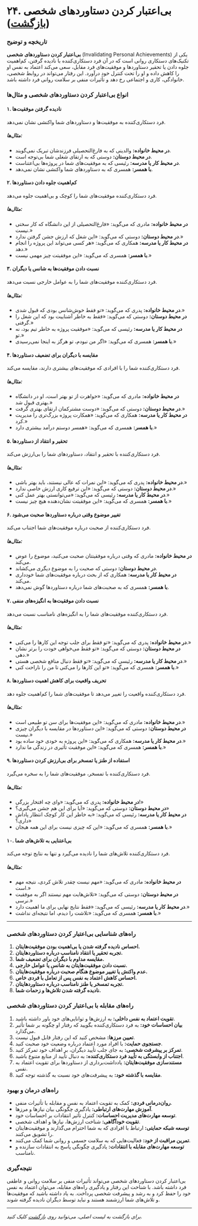# **۲۴. بی‌اعتبار کردن دستاوردهای شخصی** ([بازگشت](README.md))

### **تاریخچه و توضیح**

**بی‌اعتبار کردن دستاوردهای شخصی** (Invalidating Personal Achievements) یکی از تکنیک‌های دستکاری روانی است که در آن فرد دستکاری‌کننده با نادیده گرفتن، کم‌اهمیت جلوه دادن یا تحقیر دستاوردها و موفقیت‌های فرد مقابل، سعی می‌کند اعتماد به نفس او را کاهش داده و او را تحت کنترل خود درآورد. این رفتار می‌تواند در روابط شخصی، خانوادگی، کاری و اجتماعی رخ دهد و تأثیرات منفی بر سلامت روانی فرد داشته باشد.

### **انواع بی‌اعتبار کردن دستاوردهای شخصی و مثال‌ها**

#### **۱. نادیده گرفتن موفقیت‌ها**

فرد دستکاری‌کننده به موفقیت‌ها و دستاوردهای شما واکنشی نشان نمی‌دهد.

##### **مثال‌ها:**

- **در محیط خانواده:** والدینی که به فارغ‌التحصیلی فرزندشان تبریک نمی‌گویند.
- **در محیط دوستان:** دوستی که به ارتقای شغلی شما بی‌توجه است.
- **در محیط کار یا مدرسه:** رئیسی که به موفقیت‌های شما در پروژه‌ها بی‌اعتناست.
- **با همسر:** همسری که به دستاوردهای شما واکنشی نشان نمی‌دهد.

#### **۲. کم‌اهمیت جلوه دادن دستاوردها**

فرد دستکاری‌کننده موفقیت‌های شما را کوچک و بی‌اهمیت جلوه می‌دهد.

##### **مثال‌ها:**

- **در محیط خانواده:** مادری که می‌گوید: «فارغ‌التحصیلی از این دانشگاه که کار سختی نیست.»
- **در محیط دوستان:** دوستی که می‌گوید: «این شغل که ارزش جشن گرفتن ندارد.»
- **در محیط کار یا مدرسه:** همکاری که می‌گوید: «هر کسی می‌تواند این پروژه را انجام دهد.»
- **با همسر:** همسری که می‌گوید: «این موفقیتت چیز مهمی نیست.»

#### **۳. نسبت دادن موفقیت‌ها به شانس یا دیگران**

فرد دستکاری‌کننده موفقیت‌های شما را به عوامل خارجی نسبت می‌دهد.

##### **مثال‌ها:**

- **در محیط خانواده:** پدری که می‌گوید: «تو فقط خوش‌شانس بودی که قبول شدی.»
- **در محیط دوستان:** دوستی که می‌گوید: «فقط به خاطر آشناییت بود که این شغل را گرفتی.»
- **در محیط کار یا مدرسه:** رئیسی که می‌گوید: «موفقیت پروژه به خاطر تیم بود، نه تو.»
- **با همسر:** همسری که می‌گوید: «اگر من نبودم، تو هرگز به اینجا نمی‌رسیدی.»

#### **۴. مقایسه با دیگران برای تضعیف دستاوردها**

فرد دستکاری‌کننده شما را با افرادی که موفقیت‌های بیشتری دارند، مقایسه می‌کند.

##### **مثال‌ها:**

- **در محیط خانواده:** مادری که می‌گوید: «خواهرت از تو بهتر است، او در دانشگاه بهتری قبول شد.»
- **در محیط دوستان:** دوستی که می‌گوید: «دوست مشترکمان ارتقای بهتری گرفت.»
- **در محیط کار یا مدرسه:** همکاری که می‌گوید: «همکارت پروژه بزرگ‌تری را مدیریت کرد.»
- **با همسر:** همسری که می‌گوید: «همسر دوستم درآمد بیشتری دارد.»

#### **۵. تحقیر و انتقاد از دستاوردها**

فرد دستکاری‌کننده با تحقیر و انتقاد، دستاوردهای شما را بی‌ارزش می‌کند.

##### **مثال‌ها:**

- **در محیط خانواده:** پدری که می‌گوید: «این نمرات که عالی نیستند، باید بهتر باشی.»
- **در محیط دوستان:** دوستی که می‌گوید: «این ترفیع کاری ارزش خاصی ندارد.»
- **در محیط کار یا مدرسه:** رئیسی که می‌گوید: «می‌توانستی بهتر عمل کنی.»
- **با همسر:** همسری که می‌گوید: «این موفقیتت نشان‌دهنده هیچ چیز نیست.»

#### **۶. تغییر موضوع وقتی درباره دستاوردها صحبت می‌شود**

فرد دستکاری‌کننده از صحبت درباره موفقیت‌های شما اجتناب می‌کند.

##### **مثال‌ها:**

- **در محیط خانواده:** مادری که وقتی درباره موفقیتتان صحبت می‌کنید، موضوع را عوض می‌کند.
- **در محیط دوستان:** دوستی که صحبت را به موضوع دیگری می‌کشاند.
- **در محیط کار یا مدرسه:** همکاری که از بحث درباره موفقیت‌های شما خودداری می‌کند.
- **با همسر:** همسری که به صحبت‌های شما درباره دستاوردها گوش نمی‌دهد.

#### **۷. نسبت دادن موفقیت‌ها به انگیزه‌های منفی**

فرد دستکاری‌کننده موفقیت‌های شما را به انگیزه‌های نامناسب نسبت می‌دهد.

##### **مثال‌ها:**

- **در محیط خانواده:** پدری که می‌گوید: «تو فقط برای جلب توجه این کارها را می‌کنی.»
- **در محیط دوستان:** دوستی که می‌گوید: «تو فقط می‌خواهی خودت را برتر نشان دهی.»
- **در محیط کار یا مدرسه:** رئیسی که می‌گوید: «تو فقط دنبال منافع شخصی هستی.»
- **با همسر:** همسری که می‌گوید: «تو این کارها را می‌کنی تا من را ناراحت کنی.»

#### **۸. تحریف واقعیت برای کاهش اهمیت دستاوردها**

فرد دستکاری‌کننده واقعیت را تغییر می‌دهد تا موفقیت‌های شما را کم‌اهمیت جلوه دهد.

##### **مثال‌ها:**

- **در محیط خانواده:** مادری که می‌گوید: «این موفقیت‌ها برای سن تو طبیعی است.»
- **در محیط دوستان:** دوستی که می‌گوید: «این دستاوردها در مقایسه با دیگران چیزی نیست.»
- **در محیط کار یا مدرسه:** همکاری که می‌گوید: «این پروژه به خودی خود ساده بود.»
- **با همسر:** همسری که می‌گوید: «این موفقیت تأثیری در زندگی ما ندارد.»

#### **۹. استفاده از طنز یا تمسخر برای بی‌ارزش کردن دستاوردها**

فرد دستکاری‌کننده با تمسخر، موفقیت‌های شما را به سخره می‌گیرد.

##### **مثال‌ها:**

- **در محیط خانواده:** پدری که می‌گوید: «وای چه افتخار بزرگی!»
- **در محیط دوستان:** دوستی که می‌گوید: «آیا برای این هم جشن می‌گیری؟»
- **در محیط کار یا مدرسه:** رئیسی که می‌گوید: «به خاطر این کار کوچک انتظار پاداش داری؟»
- **با همسر:** همسری که می‌گوید: «این که چیزی نیست برای این همه هیجان.»

#### **۱۰. بی‌اعتنایی به تلاش‌های شما**

فرد دستکاری‌کننده تلاش‌های شما را نادیده می‌گیرد و تنها به نتایج توجه می‌کند.

##### **مثال‌ها:**

- **در محیط خانواده:** مادری که می‌گوید: «مهم نیست چقدر تلاش کردی، نتیجه مهم است.»
- **در محیط دوستان:** دوستی که می‌گوید: «تلاش‌هایت مهم نیستند اگر به موفقیت نرسی.»
- **در محیط کار یا مدرسه:** رئیسی که می‌گوید: «فقط نتایج نهایی برای ما اهمیت دارد.»
- **با همسر:** همسری که می‌گوید: «تلاشت را دیدم، اما نتیجه‌ای نداشت.»

---

### **راه‌های شناسایی بی‌اعتبار کردن دستاوردهای شخصی**

1. **احساس نادیده گرفته شدن یا بی‌اهمیت بودن موفقیت‌هایتان.**
2. **تجربه تحقیر یا انتقاد نامناسب درباره دستاوردهایتان.**
3. **مقایسه مداوم با دیگران برای تضعیف شما.**
4. **نسبت دادن موفقیت‌هایتان به شانس یا عوامل خارجی.**
5. **عدم واکنش یا تغییر موضوع هنگام صحبت درباره موفقیت‌هایتان.**
6. **احساس کاهش اعتماد به نفس پس از تعامل با فردی خاص.**
7. **تجربه تمسخر یا طنز نامناسب درباره دستاوردهایتان.**
8. **نادیده گرفته شدن تلاش‌ها و زحمات شما.**

### **راه‌های مقابله با بی‌اعتبار کردن دستاوردهای شخصی**

1. **تقویت اعتماد به نفس داخلی:** به ارزش‌ها و توانایی‌های خود باور داشته باشید.
2. **بیان احساسات خود:** به فرد دستکاری‌کننده بگویید که رفتار او چگونه بر شما تأثیر می‌گذارد.
3. **تعیین مرزها:** مشخص کنید که این رفتار قابل قبول نیست.
4. **جستجوی حمایت:** با افراد مورد اعتماد درباره وضعیت خود صحبت کنید.
5. **تمرکز بر پیشرفت شخصی:** به جای جلب تأیید دیگران، بر اهداف خود تمرکز کنید.
6. **اجتناب از وابستگی به تأیید فرد دستکاری‌کننده:** به دنبال تأیید از منابع متنوع باشید.
7. **مستندسازی موفقیت‌هایتان:** یادداشت‌برداری از دستاوردها برای تقویت اعتماد به نفس.
8. **مقایسه با گذشته خود:** به پیشرفت‌های خود نسبت به گذشته توجه کنید.

### **راه‌های درمان و بهبود**

- **روان‌درمانی فردی:** کمک به تقویت اعتماد به نفس و مقابله با تأثیرات منفی.
- **آموزش مهارت‌های ارتباطی:** یادگیری چگونگی بیان نیازها و مرزها.
- **توسعه مهارت‌های مدیریت احساسات:** کنترل تأثیر انتقادات بر احساسات خود.
- **تقویت خودآگاهی:** شناخت ارزش‌ها، نیازها و اهداف شخصی.
- **توسعه شبکه حمایتی:** ارتباط با افرادی که به شما احترام می‌گذارند و موفقیت‌هایتان را تشویق می‌کنند.
- **تمرین مراقبت از خود:** فعالیت‌هایی که به سلامت جسمی و روانی شما کمک می‌کنند.
- **توسعه مهارت‌های مقابله با انتقادات:** یادگیری چگونگی پاسخ به انتقادات سازنده و نامناسب.

### **نتیجه‌گیری**

بی‌اعتبار کردن دستاوردهای شخصی می‌تواند تأثیرات منفی بر سلامت روانی و عاطفی فرد داشته باشد. با شناخت این رفتار و یادگیری راه‌های مقابله، می‌توان اعتماد به نفس خود را حفظ کرد و به رشد و پیشرفت شخصی پرداخت. به یاد داشته باشید که موفقیت‌ها و تلاش‌های شما ارزشمند هستند و نباید توسط دیگران نادیده گرفته شوند.

---

_برای بازگشت به لیست اصلی، می‌توانید روی [بازگشت](README.md) کلیک کنید._

